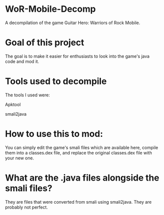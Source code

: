 # WoR-Mobile-Decomp
A decompilation of the game Guitar Hero: Warriors of Rock Mobile.
# Goal of this project
The goal is to make it easier for enthusiasts to look into the game's java code and mod it.
# Tools used to decompile
The tools I used were:

Apktool

smali2java
# How to use this to mod:
You can simply edit the game's smali files which are available here, compile them into a classes.dex file, and replace the original classes.dex file with your new one.
# What are the .java files alongside the smali files?
They are files that were converted from smali using smali2java. They are probably not perfect.
